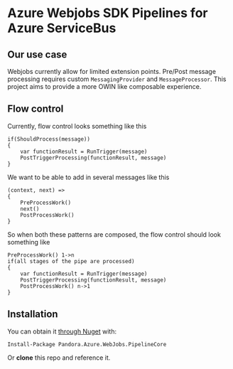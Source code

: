 # Azure Webjobs SDK Pipelines for Azure ServiceBus

## Our use case
Webjobs currently allow for limited extension points. Pre/Post message processing requires custom `MessagingProvider` and `MessageProcessor`. This project aims to provide a more OWIN like composable experience.

## Flow control
Currently, flow control looks something like this

    if(ShouldProcess(message))
    {
        var functionResult = RunTrigger(message)
        PostTriggerProcessing(functionResult, message)
    }
    
We want to be able to add in several messages like this

    (context, next) =>
    {
        PreProcessWork()
        next()
        PostProcessWork()
    }
    
So when both these patterns are composed, the flow control should look something like

    PreProcessWork() 1->n
    if(all stages of the pipe are processed)
    {
        var functionResult = RunTrigger(message)
        PostTriggerProcessing(functionResult, message)
        PostProcessWork() n->1
    }


## Installation
You can obtain it [through Nuget](https://www.nuget.org/packages/Pandora.Azure.WebJobs.PipelineCore/) with:

    Install-Package Pandora.Azure.WebJobs.PipelineCore

Or **clone** this repo and reference it.
